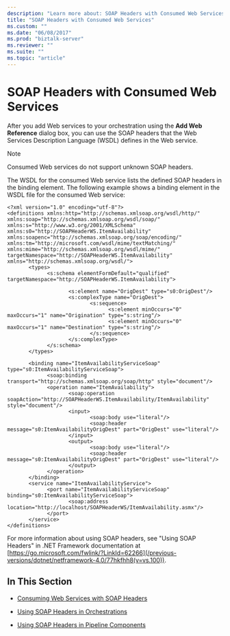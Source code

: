 ```yaml
---
description: "Learn more about: SOAP Headers with Consumed Web Services"
title: "SOAP Headers with Consumed Web Services"
ms.custom: ""
ms.date: "06/08/2017"
ms.prod: "biztalk-server"
ms.reviewer: ""
ms.suite: ""
ms.topic: "article"
---
```

# SOAP Headers with Consumed Web Services
After you add Web services to your orchestration using the **Add Web Reference** dialog box, you can use the SOAP headers that the Web Services Description Language (WSDL) defines in the Web service.

> [!NOTE]
>  Consumed Web services do not support unknown SOAP headers.

 The WSDL for the consumed Web service lists the defined SOAP headers in the binding element. The following example shows a binding element in the WSDL file for the consumed Web service:

```
<?xml version="1.0" encoding="utf-8"?>
<definitions xmlns:http="http://schemas.xmlsoap.org/wsdl/http/" xmlns:soap="http://schemas.xmlsoap.org/wsdl/soap/" xmlns:s="http://www.w3.org/2001/XMLSchema" xmlns:s0="http://SOAPHeaderWS.ItemAvailability" xmlns:soapenc="http://schemas.xmlsoap.org/soap/encoding/" xmlns:tm="http://microsoft.com/wsdl/mime/textMatching/" xmlns:mime="http://schemas.xmlsoap.org/wsdl/mime/" targetNamespace="http://SOAPHeaderWS.ItemAvailability" xmlns="http://schemas.xmlsoap.org/wsdl/">
       <types>
             <s:schema elementFormDefault="qualified" targetNamespace="http://SOAPHeaderWS.ItemAvailability">

                    <s:element name="OrigDest" type="s0:OrigDest"/>
                    <s:complexType name="OrigDest">
                           <s:sequence>
                                 <s:element minOccurs="0" maxOccurs="1" name="Origination" type="s:string"/>
                                 <s:element minOccurs="0" maxOccurs="1" name="Destination" type="s:string"/>
                           </s:sequence>
                    </s:complexType>
             </s:schema>
       </types>

       <binding name="ItemAvailabilityServiceSoap" type="s0:ItemAvailabilityServiceSoap">
             <soap:binding transport="http://schemas.xmlsoap.org/soap/http" style="document"/>
             <operation name="ItemAvailability">
                    <soap:operation soapAction="http://SOAPHeaderWS.ItemAvailability/ItemAvailability" style="document"/>
                    <input>
                           <soap:body use="literal"/>
                           <soap:header message="s0:ItemAvailabilityOrigDest" part="OrigDest" use="literal"/>
                    </input>
                    <output>
                           <soap:body use="literal"/>
                           <soap:header message="s0:ItemAvailabilityOrigDest" part="OrigDest" use="literal"/>
                    </output>
             </operation>
       </binding>
       <service name="ItemAvailabilityService">
             <port name="ItemAvailabilityServiceSoap" binding="s0:ItemAvailabilityServiceSoap">
                    <soap:address location="http://localhost/SOAPHeaderWS/ItemAvailability.asmx"/>
             </port>
       </service>
</definitions>
```

 For more information about using SOAP headers, see "Using SOAP Headers" in .NET Framework documentation at [https://go.microsoft.com/fwlink/?LinkId=62266](/previous-versions/dotnet/netframework-4.0/77hkfhh8(v=vs.100)).

## In This Section

-   [Consuming Web Services with SOAP Headers](../core/consuming-web-services-with-soap-headers.md)

-   [Using SOAP Headers in Orchestrations](../core/using-soap-headers-in-orchestrations.md)

-   [Using SOAP Headers in Pipeline Components](../core/using-soap-headers-in-pipeline-components.md)